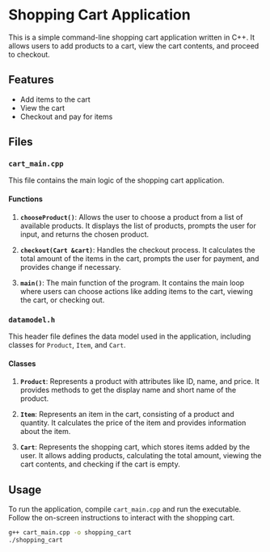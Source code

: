# Shopping Cart Application

This is a simple command-line shopping cart application written in C++. It allows users to add products to a cart, view the cart contents, and proceed to checkout.

## Features

- Add items to the cart
- View the cart
- Checkout and pay for items

## Files

### `cart_main.cpp`

This file contains the main logic of the shopping cart application.

#### Functions

1. **`chooseProduct()`**: Allows the user to choose a product from a list of available products. It displays the list of products, prompts the user for input, and returns the chosen product.

2. **`checkout(Cart &cart)`**: Handles the checkout process. It calculates the total amount of the items in the cart, prompts the user for payment, and provides change if necessary.

3. **`main()`**: The main function of the program. It contains the main loop where users can choose actions like adding items to the cart, viewing the cart, or checking out.

### `datamodel.h`

This header file defines the data model used in the application, including classes for `Product`, `Item`, and `Cart`.

#### Classes

1. **`Product`**: Represents a product with attributes like ID, name, and price. It provides methods to get the display name and short name of the product.

2. **`Item`**: Represents an item in the cart, consisting of a product and quantity. It calculates the price of the item and provides information about the item.

3. **`Cart`**: Represents the shopping cart, which stores items added by the user. It allows adding products, calculating the total amount, viewing the cart contents, and checking if the cart is empty.

## Usage

To run the application, compile `cart_main.cpp` and run the executable. Follow the on-screen instructions to interact with the shopping cart.

```bash
g++ cart_main.cpp -o shopping_cart
./shopping_cart
